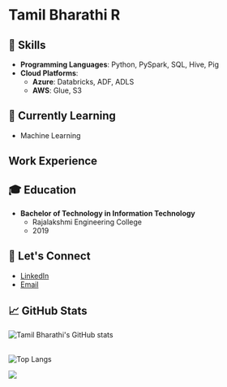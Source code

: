 # Tamil Bharathi R

## 🔧 Skills
- **Programming Languages**: Python, PySpark, SQL, Hive, Pig
- **Cloud Platforms**: 
  - **Azure**: Databricks, ADF, ADLS
  - **AWS**: Glue, S3

## 🌱 Currently Learning
- Machine Learning

## Work Experience 

## 🎓 Education
- **Bachelor of Technology in Information Technology**
  - Rajalakshmi Engineering College
  - 2019

## 💬 Let's Connect
- [LinkedIn](www.linkedin.com/in/tamil-bharathi-ramu)
- [Email](mailto:tbharathiramu.com)

## 📈 GitHub Stats
![Tamil Bharathi's GitHub stats](https://github-readme-stats.vercel.app/api?username=TamilBharathiR&show_icons=true&theme=radical)<br>
<br>

![Top Langs](https://github-readme-stats.vercel.app/api/top-langs/?username=TamilBharathiR&layout=compact)

![](https://komarev.com/ghpvc/?username=TamilBharathiR&color=red)

